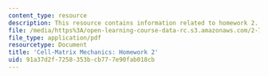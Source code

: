 ```yaml
---
content_type: resource
description: This resource contains information related to homework 2.
file: /media/https%3A/open-learning-course-data-rc.s3.amazonaws.com/2-785j-cell-matrix-mechanics-fall-2014/91a37d2f7258353bcb777e90fab018cb_MIT2_785JF14_Homework_2.pdf
file_type: application/pdf
resourcetype: Document
title: 'Cell-Matrix Mechanics: Homework 2'
uid: 91a37d2f-7258-353b-cb77-7e90fab018cb
---
```


